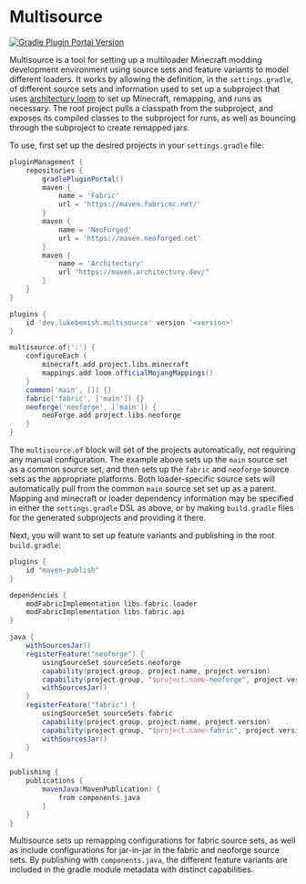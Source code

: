 # Multisource

[![Gradle Plugin Portal Version](https://img.shields.io/gradle-plugin-portal/v/dev.lukebemish.multisource?style=for-the-badge)](https://plugins.gradle.org/plugin/dev.lukebemish.multisource)

Multisource is a tool for setting up a multiloader Minecraft modding development environment using source sets and feature
variants to model different loaders. It works by allowing the definition, in the `settings.gradle`, of different source sets
and information used to set up a subproject that uses [architectury loom](https://github.com/architectury/architectury-loom)
to set up Minecraft, remapping, and runs as necessary. The root project pulls a classpath from the subproject, and exposes
its compiled classes to the subproject for runs, as well as bouncing through the subproject to create remapped jars.

To use, first set up the desired projects in your `settings.gradle` file:

```groovy
pluginManagement {
    repositories {
        gradlePluginPortal()
        maven {
            name = 'Fabric'
            url = 'https://maven.fabricmc.net/'
        }
        maven {
            name = 'NeoForged'
            url = 'https://maven.neoforged.net'
        }
        maven {
            name = 'Architectury'
            url "https://maven.architectury.dev/"
        }
    }
}

plugins {
    id 'dev.lukebemish.multisource' version '<version>'
}

multisource.of(':') {
    configureEach {
        minecraft.add project.libs.minecraft
        mappings.add loom.officialMojangMappings()
    }
    common('main', []) {}
    fabric('fabric', ['main']) {}
    neoforge('neoforge', ['main']) {
        neoForge.add project.libs.neoforge
    }
}
```

The `multisource.of` block will set of the projects automatically, not requiring any manual configuration. The example above
sets up the `main` source set as a common source set, and then sets up the `fabric` and `neoforge` source sets as the
appropriate platforms. Both loader-specific source sets will automatically pull from the common `main` source set set up
as a parent. Mapping and minecraft or loader dependency information may be specified in either the `settings.gradle` DSL
as above, or by making `build.gradle` files for the generated subprojects and providing it there.

Next, you will want to set up feature variants and publishing in the root `build.gradle`:

```groovy
plugins {
    id "maven-publish"
}

dependencies {
    modFabricImplementation libs.fabric.loader
    modFabricImplementation libs.fabric.api
}

java {
    withSourcesJar()
    registerFeature("neoforge") {
        usingSourceSet sourceSets.neoforge
        capability(project.group, project.name, project.version)
        capability(project.group, "$project.name-neoforge", project.version)
        withSourcesJar()
    }
    registerFeature("fabric") {
        usingSourceSet sourceSets.fabric
        capability(project.group, project.name, project.version)
        capability(project.group, "$project.name-fabric", project.version)
        withSourcesJar()
    }
}

publishing {
    publications {
        mavenJava(MavenPublication) {
            from components.java
        }
    }
}
```

Multisource sets up remapping configurations for fabric source sets, as well as include configurations for jar-in-jar in
the fabric and neoforge source sets. By publishing with `components.java`, the different feature variants are included
in the gradle module metadata with distinct capabilities.
